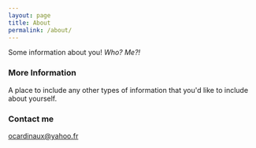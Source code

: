 ```yaml
---
layout: page
title: About
permalink: /about/
---
```


Some information about you! *Who? Me?!*

### More Information

A place to include any other types of information that you'd like to include about yourself.

### Contact me

[ocardinaux@yahoo.fr](mailto:ocardinaux@yahoo.)